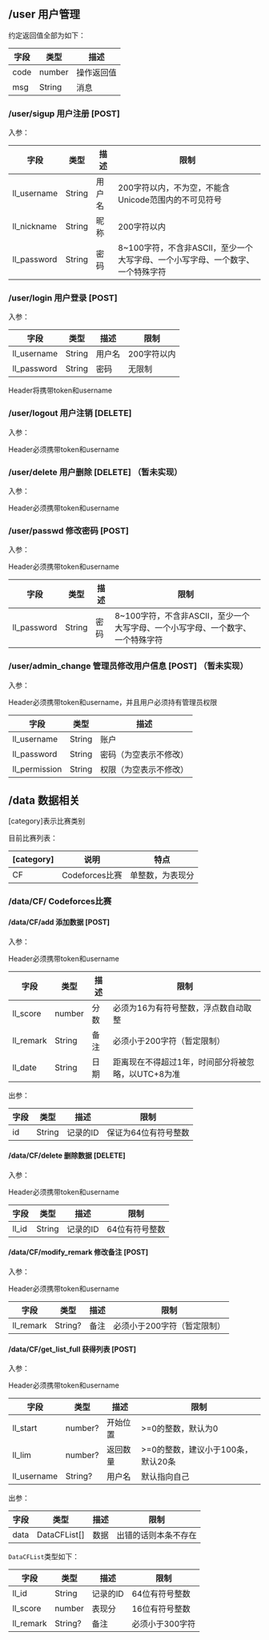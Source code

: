 ## /user 用户管理

约定返回值全部为如下：

| 字段 | 类型   | 描述       |
| ---- | ------ | ---------- |
| code | number | 操作返回值 |
| msg  | String | 消息       |

### /user/sigup 用户注册 [POST]

入参：

| 字段        | 类型   | 描述   | 限制                                                         |
| ----------- | ------ | ------ | ------------------------------------------------------------ |
| ll_username | String | 用户名 | 200字符以内，不为空，不能含Unicode范围内的不可见符号         |
| ll_nickname | String | 昵称   | 200字符以内                                                  |
| ll_password | String | 密码   | 8~100字符，不含非ASCII，至少一个大写字母、一个小写字母、一个数字、一个特殊字符 |

### /user/login 用户登录 [POST]

入参：

| 字段        | 类型   | 描述   | 限制        |
| ----------- | ------ | ------ | ----------- |
| ll_username | String | 用户名 | 200字符以内 |
| ll_password | String | 密码   | 无限制      |

Header将携带token和username

### /user/logout 用户注销 [DELETE]

入参：

Header必须携带token和username

### /user/delete 用户删除 [DELETE] （暂未实现）

入参：

Header必须携带token和username

### /user/passwd 修改密码 [POST]

入参：

Header必须携带token和username

| 字段        | 类型   | 描述 | 限制                                                         |
| ----------- | ------ | ---- | ------------------------------------------------------------ |
| ll_password | String | 密码 | 8~100字符，不含非ASCII，至少一个大写字母、一个小写字母、一个数字、一个特殊字符 |

### /user/admin_change 管理员修改用户信息 [POST] （暂未实现）

入参：

Header必须携带token和username，并且用户必须持有管理员权限

| 字段          | 类型   | 描述                   |
| ------------- | ------ | ---------------------- |
| ll_username   | String | 账户                   |
| ll_password   | String | 密码（为空表示不修改） |
| ll_permission | String | 权限（为空表示不修改） |

## /data 数据相关

[category]表示比赛类别

目前比赛列表：

| [category] | 说明           | 特点             |
| ---------- | -------------- | ---------------- |
| CF         | Codeforces比赛 | 单整数，为表现分 |

### /data/CF/ Codeforces比赛

#### /data/CF/add 添加数据 [POST]

入参：

Header必须携带token和username

| 字段      | 类型   | 描述 | 限制                                               |
| --------- | ------ | ---- | -------------------------------------------------- |
| ll_score  | number | 分数 | 必须为16为有符号整数，浮点数自动取整               |
| ll_remark | String | 备注 | 必须小于200字符（暂定限制）                        |
| ll_date   | String | 日期 | 距离现在不得超过1年，时间部分将被忽略，以UTC+8为准 |

出参：

| 字段 | 类型   | 描述     | 限制                 |
| ---- | ------ | -------- | -------------------- |
| id   | String | 记录的ID | 保证为64位有符号整数 |

#### /data/CF/delete 删除数据 [DELETE]

入参：

Header必须携带token和username

| 字段  | 类型   | 描述     | 限制           |
| ----- | ------ | -------- | -------------- |
| ll_id | String | 记录的ID | 64位有符号整数 |

#### /data/CF/modify_remark 修改备注 [POST]

入参：

Header必须携带token和username

| 字段      | 类型    | 描述 | 限制                        |
| --------- | ------- | ---- | --------------------------- |
| ll_remark | String? | 备注 | 必须小于200字符（暂定限制） |

#### /data/CF/get_list_full 获得列表 [POST]

入参：

Header必须携带token和username

| 字段        | 类型    | 描述     | 限制                               |
| ----------- | ------- | -------- | ---------------------------------- |
| ll_start    | number? | 开始位置 | >=0的整数，默认为0                 |
| ll_lim      | number? | 返回数量 | >=0的整数，建议小于100条，默认20条 |
| ll_username | String? | 用户名   | 默认指向自己                       |

出参：

| 字段 | 类型         | 描述 | 限制                 |
| ---- | ------------ | ---- | -------------------- |
| data | DataCFList[] | 数据 | 出错的话则本条不存在 |

`DataCFList`类型如下：

| 字段      | 类型    | 描述     | 限制            |
| --------- | ------- | -------- | --------------- |
| ll_id     | String  | 记录的ID | 64位有符号整数  |
| ll_score  | number  | 表现分   | 16位有符号整数  |
| ll_remark | String? | 备注     | 必须小于300字符 |






